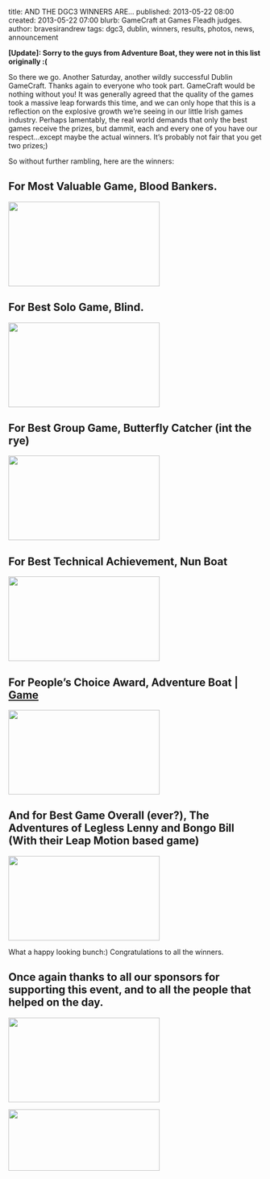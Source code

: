 title: AND THE DGC3 WINNERS ARE…
published: 2013-05-22 08:00
created: 2013-05-22 07:00
blurb: GameCraft at Games Fleadh judges.
author:  bravesirandrew
tags: dgc3, dublin, winners, results, photos, news, announcement

**[Update]: Sorry to the guys from Adventure Boat, they were not in this list originally :(**

So there we go. Another Saturday, another wildly successful Dublin GameCraft. Thanks again to everyone who took part. GameCraft would be nothing without you! It was generally agreed that the quality of the games took a massive leap forwards this time, and we can only hope that this is a reflection on the explosive growth we’re seeing in our little Irish games industry. Perhaps lamentably, the real world demands that only the best games receive the prizes, but dammit, each and every one of you have our respect…except maybe the actual winners. It’s probably not fair that you get two prizes;)

So without further rambling, here are the winners:

## For Most Valuable Game, Blood Bankers.
<a href="http://dublingamecraft.com/wp-content/uploads/2013/05/IMG_4871.jpg"><img class="alignnone size-medium wp-image-592" title="IMG_4871" src="http://dublingamecraft.com/wp-content/uploads/2013/05/IMG_4871-300x168.jpg" alt="" width="300" height="168" /></a>

## For Best Solo Game, Blind.
<a href="http://dublingamecraft.com/wp-content/uploads/2013/05/IMG_4875.jpg"><img class="alignnone size-medium wp-image-594" title="IMG_4875" src="http://dublingamecraft.com/wp-content/uploads/2013/05/IMG_4875-300x168.jpg" alt="" width="300" height="168" /></a>

## For Best Group Game, Butterfly Catcher (int the rye)
<a href="http://dublingamecraft.com/wp-content/uploads/2013/05/IMG_4884.jpg"><img class="alignnone size-medium wp-image-595" title="IMG_4884" src="http://dublingamecraft.com/wp-content/uploads/2013/05/IMG_4884-300x168.jpg" alt="" width="300" height="168" /></a>

## For Best Technical Achievement, Nun Boat
<a href="http://dublingamecraft.com/wp-content/uploads/2013/05/IMG_4882.jpg"><img class="alignnone size-medium wp-image-596" title="IMG_4882" src="http://dublingamecraft.com/wp-content/uploads/2013/05/IMG_4882-300x168.jpg" alt="" width="300" height="168" /></a>

## For People’s Choice Award, Adventure Boat | [Game](http://checkargos.com/DGC13/adventureBall.html)
<a href="http://dublingamecraft.com/wp-content/uploads/2013/05/IMG_4879.jpg"><img class="alignnone size-medium wp-image-597" title="IMG_4879" src="http://dublingamecraft.com/wp-content/uploads/2013/05/IMG_4879-300x168.jpg" alt="" width="300" height="168" /></a>

## And for Best Game Overall (ever?), The Adventures of Legless Lenny and Bongo Bill (With their Leap Motion based game)
<a href="http://dublingamecraft.com/wp-content/uploads/2013/05/IMG_4890.jpg"><img class="alignnone size-medium wp-image-597" title="IMG_4890" src="http://dublingamecraft.com/wp-content/uploads/2013/05/IMG_4890-300x168.jpg" alt="" width="300" height="168" /></a>

What a happy looking bunch:) Congratulations to all the winners.

## Once again thanks to all our sponsors for supporting this event, and to all the people that helped on the day.

<a href="http://dublingamecraft.com/wp-content/uploads/2013/05/IMG_4907.jpg"><img class="alignnone size-medium wp-image-603" title="IMG_4907" src="http://dublingamecraft.com/wp-content/uploads/2013/05/IMG_4907-300x168.jpg" alt="" width="300" height="168" /></a></p>
<p><a href="http://dublingamecraft.com/wp-content/uploads/2013/05/IMG_4895.png"><img class="alignnone size-medium wp-image-604" title="IMG_4895" src="http://dublingamecraft.com/wp-content/uploads/2013/05/IMG_4895-300x122.png" alt="" width="300" height="122" /></a>

